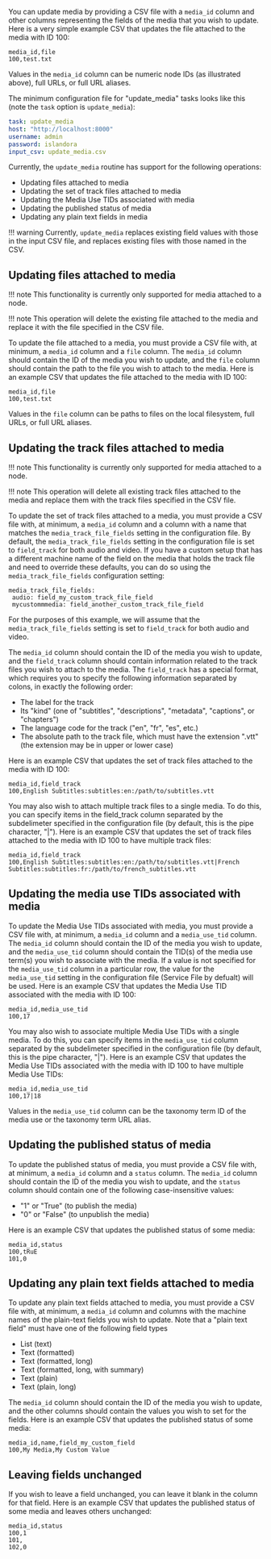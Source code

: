 You can update media by providing a CSV file with a `media_id` column and other columns representing the fields of the media that you wish to update. Here is a very simple example CSV that updates the file attached to the media with ID 100:

```text
media_id,file
100,test.txt
```
Values in the `media_id` column can be numeric node IDs (as illustrated above), full URLs, or full URL aliases.

The minimum configuration file for "update_media" tasks looks like this (note the `task` option is `update_media`):

```yaml
task: update_media
host: "http://localhost:8000"
username: admin
password: islandora
input_csv: update_media.csv
```

Currently, the `update_media` routine has support for the following operations:

- Updating files attached to media
- Updating the set of track files attached to media
- Updating the Media Use TIDs associated with media
- Updating the published status of media
- Updating any plain text fields in media

!!! warning
    Currently, `update_media` replaces existing field values with those in the input CSV file, and replaces existing files with those named in the CSV.

## Updating files attached to media
!!! note 
    This functionality is currently only supported for media attached to a node.

!!! note 
    This operation will delete the existing file attached to the media and replace it with the file specified in the CSV file.

To update the file attached to a media, you must provide a CSV file with, at minimum, a `media_id` column and a `file` column. The `media_id` column should contain the ID of the media you wish to update, and the `file` column should contain the path to the file you wish to attach to the media. Here is an example CSV that updates the file attached to the media with ID 100:

```text
media_id,file
100,test.txt
```

Values in the `file` column can be paths to files on the local filesystem, full URLs, or full URL aliases.

## Updating the track files attached to media
!!! note 
    This functionality is currently only supported for media attached to a node.

!!! note 
    This operation will delete all existing track files attached to the media and replace them with the track files specified in the CSV file.

To update the set of track files attached to a media, you must provide a CSV file with, at minimum, a `media_id` column and a column with a name that matches the `media_track_file_fields` setting in the configuration file. By default, the `media_track_file_fields` setting in the configuration file is set to `field_track` for both audio and video. If you have a custom setup that has a different machine name of the field on the media that holds the track file and need to override these defaults, you can do so using the `media_track_file_fields` configuration setting:

```text
media_track_file_fields:
 audio: field_my_custom_track_file_field
 mycustommmedia: field_another_custom_track_file_field
```

For the purposes of this example, we will assume that the `media_track_file_fields` setting is set to `field_track` for both audio and video.

The `media_id` column should contain the ID of the media you wish to update, and the `field_track` column should contain information related to the track files you wish to attach to the media. The `field_track` has a special format, which requires you to specify the following information separated by colons, in exactly the following order:
- The label for the track
- Its "kind" (one of "subtitles", "descriptions", "metadata", "captions", or "chapters")
- The language code for the track ("en", "fr", "es", etc.)
- The absolute path to the track file, which must have the extension ".vtt" (the extension may be in upper or lower case)

Here is an example CSV that updates the set of track files attached to the media with ID 100:

```text
media_id,field_track
100,English Subtitles:subtitles:en:/path/to/subtitles.vtt
```

You may also wish to attach multiple track files to a single media. To do this, you can specify items in the field_track column separated by the subdelimeter specified in the configuration file (by default, this is the pipe character, "|"). Here is an example CSV that updates the set of track files attached to the media with ID 100 to have multiple track files:

```text
media_id,field_track
100,English Subtitles:subtitles:en:/path/to/subtitles.vtt|French Subtitles:subtitles:fr:/path/to/french_subtitles.vtt
```

## Updating the media use TIDs associated with media
To update the Media Use TIDs associated with media, you must provide a CSV file with, at minimum, a `media_id` column and a `media_use_tid` column. The `media_id` column should contain the ID of the media you wish to update, and the `media_use_tid` column should contain the TID(s) of the media use term(s) you wish to associate with the media. If a value is not specified for the `media_use_tid` column in a particular row, the value for the `media_use_tid` setting in the configuration file (Service File by defualt) will be used.
Here is an example CSV that updates the Media Use TID associated with the media with ID 100:

```text
media_id,media_use_tid
100,17
```

You may also wish to associate multiple Media Use TIDs with a single media. To do this, you can specify items in the `media_use_tid` column separated by the subdelimeter specified in the configuration file (by default, this is the pipe character, "|"). Here is an example CSV that updates the Media Use TIDs associated with the media with ID 100 to have multiple Media Use TIDs:

```text
media_id,media_use_tid
100,17|18
```

Values in the `media_use_tid` column can be the taxonomy term ID of the media use or the taxonomy term URL alias.

## Updating the published status of media
To update the published status of media, you must provide a CSV file with, at minimum, a `media_id` column and a `status` column. The `media_id` column should contain the ID of the media you wish to update, and the `status` column should contain one of the following case-insensitive values:


- "1" or "True" (to publish the media)
- "0" or "False" (to unpublish the media)

Here is an example CSV that updates the published status of some media:

```text
media_id,status
100,tRuE
101,0
```

## Updating any plain text fields attached to media
To update any plain text fields attached to media, you must provide a CSV file with, at minimum, a `media_id` column and columns with the machine names of the plain-text fields you wish to update. Note that a "plain text field" must have one of the following field types
- List (text)
- Text (formatted)
- Text (formatted, long)
- Text (formatted, long, with summary)
- Text (plain)
- Text (plain, long)

The `media_id` column should contain the ID of the media you wish to update, and the other columns should contain the values you wish to set for the fields. Here is an example CSV that updates the published status of some media:

```text
media_id,name,field_my_custom_field
100,My Media,My Custom Value
```

## Leaving fields unchanged
If you wish to leave a field unchanged, you can leave it blank in the column for that field. Here is an example CSV that updates the published status of some media and leaves others unchanged:

```text
media_id,status
100,1
101,
102,0
```
